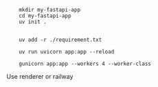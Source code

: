         mkdir my-fastapi-app
        cd my-fastapi-app
        uv init .


        uv add -r ./requirement.txt

        uv run uvicorn app:app --reload

        gunicorn app:app --workers 4 --worker-class 



Use renderer or railway